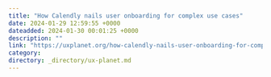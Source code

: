 ```yaml
---
title: "How Calendly nails user onboarding for complex use cases"
date: 2024-01-29 12:59:55 +0000
dateadded: 2024-01-30 00:01:25 +0000
description: ""
link: "https://uxplanet.org/how-calendly-nails-user-onboarding-for-complex-use-cases-3306d9ece6f2?source=rss----819cc2aaeee0---4"
category:
directory: _directory/ux-planet.md
---
```

